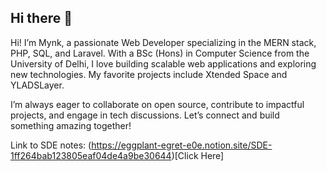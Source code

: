 ## Hi there 👋

Hi! I’m Mynk, a passionate Web Developer specializing in the MERN stack, PHP, SQL, and Laravel. With a BSc (Hons) in Computer Science from the University of Delhi, I love building scalable web applications and exploring new technologies. My favorite projects include Xtended Space and YLADSLayer.

I’m always eager to collaborate on open source, contribute to impactful projects, and engage in tech discussions. Let’s connect and build something amazing together!

Link to SDE notes: (https://eggplant-egret-e0e.notion.site/SDE-1ff264bab123805eaf04de4a9be30644)[Click Here]
